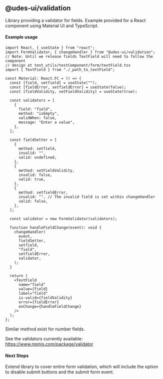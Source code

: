 ## @udes-ui/validation

Library providing a validator for fields. Example provided for a React component
 using Material UI and TypeScript.

#### Example usage

```tsx
import React, { useState } from "react";
import FormValidator, { changeHandler } from "@udes-ui/validation";
// Note: Until we release fields TextField will need to follow the component
// design at test_utils/testComponent/form/textField.tsx
import { TextField } from "./_path_to_textField";

const Material: React.FC = () => {
  const [field, setfield] = useState("");
  const [fieldError, setfieldError] = useState(false);
  const [fieldValidity, setFieldValidity] = useState(true);

  const validators = [
    {
      field: "field",
      method: "isEmpty",
      validWhen: false,
      message: "Enter a value",
    },
  ];

  const fieldSetter = [
    {
      method: setfield,
      invalid: "",
      valid: undefined,
    },
    {
      method: setFieldValidity,
      invalid: false,
      valid: true,
    },
    {
      method: setfieldError,
      invalid: "", // The invalid field is set within changeHandler
      valid: false,
    },
  ];

  const validator = new FormValidator(validators);

  function handleFieldChange(event): void {
    changeHandler(
      event,
      fieldSetter,
      setfield,
      "field",
      setfieldError,
      validator,
    );
  }

  return (
    <TextField
      name="field"
      value={field}
      label="field"
      is-valid={fieldValidity}
      error={fieldError}
      onChange={handleFieldChange}
    />
  );
};
```

Similar method exist for number fields.

See the validators currently available: https://www.npmjs.com/package/validator

#### Next Steps

Extend library to cover entire form validation, which will include the option to
disable submit buttons and the submit form event.
